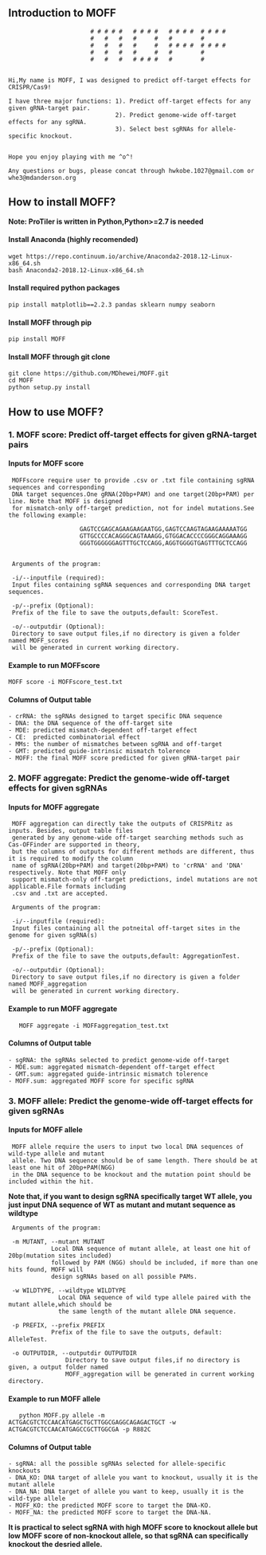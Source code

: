 ## Introduction to MOFF                                   
                           # # # # #   # # # #   # # # #  # # # # 
                           #   #   #   #     #   #        #       
                           #   #   #   #     #   # # # #  # # # #    
                           #   #   #   #     #   #        #          
                           #   #   #   # # # #   #        #          
                                     

    Hi,My name is MOFF, I was designed to predict off-target effects for CRISPR/Cas9! 
    
    I have three major functions: 1). Predict off-target effects for any given gRNA-target pair.
                                  2). Predict genome-wide off-target effects for any sgRNA.
                                  3). Select best sgRNAs for allele-specific knockout.
    
    
    Hope you enjoy playing with me ^o^!
                                     
    Any questions or bugs, please concat through hwkobe.1027@gmail.com or whe3@mdanderson.org
                                     


## How to install MOFF?

 **Note: ProTiler is written in Python,Python>=2.7 is needed**

 #### Install Anaconda (highly recomended)

 ```console
 wget https://repo.continuum.io/archive/Anaconda2-2018.12-Linux-x86_64.sh 
 bash Anaconda2-2018.12-Linux-x86_64.sh 
 ```

 #### Install required python packages

 ```console
 pip install matplotlib==2.2.3 pandas sklearn numpy seaborn
 ```

 #### Install MOFF through pip
 ```console
 pip install MOFF
 ```

 #### Install MOFF through git clone
 ```console
 git clone https://github.com/MDhewei/MOFF.git
 cd MOFF
 python setup.py install
 ```


## How to use MOFF? 

### 1. MOFF score: Predict off-target effects for given gRNA-target pairs

#### Inputs for MOFF score

     MOFFscore require user to provide .csv or .txt file containing sgRNA sequences and corresponding 
     DNA target sequences.One gRNA(20bp+PAM) and one target(20bp+PAM) per line. Note that MOFF is designed
     for mismatch-only off-target prediction, not for indel mutations.See the following example:

                        GAGTCCGAGCAGAAGAAGAATGG,GAGTCCAAGTAGAAGAAAAATGG
                        GTTGCCCCACAGGGCAGTAAAGG,GTGGACACCCCGGGCAGGAAAGG
                        GGGTGGGGGGAGTTTGCTCCAGG,AGGTGGGGTGAGTTTGCTCCAGG


     Arguments of the program:

     -i/--inputfile (required): 
     Input files containing sgRNA sequences and corresponding DNA target sequences.

     -p/--prefix (Optional): 
     Prefix of the file to save the outputs,default: ScoreTest.

     -o/--outputdir (Optional): 
     Directory to save output files,if no directory is given a folder named MOFF_scores
     will be generated in current working directory.
 

#### Example to run MOFFscore

```console
MOFF score -i MOFFscore_test.txt
```

#### Columns of Output table

    - crRNA: the sgRNAs designed to target specific DNA sequence
    - DNA: the DNA sequence of the off-target site 
    - MDE: predicted mismatch-dependent off-target effect 
    - CE:  predicted combinatorial effect
    - MMs: the number of mismatches between sgRNA and off-target
    - GMT: predicted guide-intrinsic mismatch tolerence 
    - MOFF: the final MOFF score predicted for given gRNA-target pair



### 2. MOFF aggregate: Predict the genome-wide off-target effects for given sgRNAs

#### Inputs for MOFF aggregate

     MOFF aggregation can directly take the outputs of CRISPRitz as inputs. Besides, output table files
     generated by any genome-wide off-target searching methods such as Cas-OFFinder are supported in theory,
     but the columns of outputs for different methods are different, thus it is required to modify the column
     name of sgRNA(20bp+PAM) and target(20bp+PAM) to 'crRNA' and 'DNA' respectively. Note that MOFF only
     support mismatch-only off-target predictions, indel mutations are not applicable.File formats including
     .csv and .txt are accepted.

     Arguments of the program:

     -i/--inputfile (required): 
     Input files containing all the potneital off-target sites in the genome for given sgRNA(s)

     -p/--prefix (Optional): 
     Prefix of the file to save the outputs,default: AggregationTest.

     -o/--outputdir (Optional): 
     Directory to save output files,if no directory is given a folder named MOFF_aggregation
     will be generated in current working directory.
 

#### Example to run MOFF aggregate

```console
   MOFF aggregate -i MOFFaggregation_test.txt
```

#### Columns of Output table

    - sgRNA: the sgRNAs selected to predict genome-wide off-target
    - MDE.sum: aggregated mismatch-dependent off-target effect 
    - GMT.sum: aggregated guide-intrinsic mismatch tolerence 
    - MOFF.sum: aggregated MOFF score for specific sgRNA


### 3. MOFF allele: Predict the genome-wide off-target effects for given sgRNAs

#### Inputs for MOFF allele

     MOFF allele require the users to input two local DNA sequences of wild-type allele and mutant 
     allele. Two DNA sequence should be of same length. There should be at least one hit of 20bp+PAM(NGG) 
     in the DNA sequence to be knockout and the mutation point should be included within the hit.
     
**Note that, if you want to design sgRNA specifically target WT allele, you just input DNA sequence of 
WT as mutant and mutant sequence as wildtype**

     Arguments of the program:

     -m MUTANT, --mutant MUTANT
                Local DNA sequence of mutant allele, at least one hit of 20bp(mutation sites included)
                followed by PAM (NGG) should be included, if more than one hits found, MOFF will
                design sgRNAs based on all possible PAMs.
                
     -w WILDTYPE, --wildtype WILDTYPE
                  Local DNA sequence of wild type allele paired with the mutant allele,which should be
                  the same length of the mutant allele DNA sequence.
                 
     -p PREFIX, --prefix PREFIX
                Prefix of the file to save the outputs, default: AlleleTest.
                
     -o OUTPUTDIR, --outputdir OUTPUTDIR
                    Directory to save output files,if no directory is given, a output folder named
                    MOFF_aggregation will be generated in current working directory.
                    

 

#### Example to run MOFF allele

```console
   python MOFF.py allele -m ACTGACGTCTCCAACATGAGCTGCTTGGCGAGGCAGAGACTGCT -w ACTGACGTCTCCAACATGAGCCGCTTGGCGA -p R882C
```

#### Columns of Output table

    - sgRNA: all the possible sgRNAs selected for allele-specific knockouts
    - DNA_KO: DNA target of allele you want to knockout, usually it is the mutant allele
    - DNA_NA: DNA target of allele you want to keep, usually it is the wild-type allele
    - MOFF_KO: the predicted MOFF score to target the DNA-KO.
    - MOFF_NA: the predicted MOFF score to target the DNA-NA.
    
**It is practical to select sgRNA with high MOFF score to knockout allele but low MOFF score of non-knockout allele,
so that sgRNA can specifically knockout the desried allele.**
